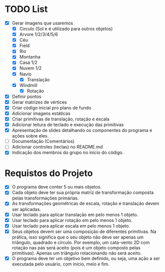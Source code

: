 # TODO List

- [X] Gerar imagens que usaremos
  - [X] Circulo (Sol e é utilizado para outros objetos)
  - [X] Arvore 1/2/3/4/5/6
  - [X] Céu
  - [X] Field
  - [X] Rio
  - [X] Montanha
  - [X] Casa 1/2
  - [X] Nuvem 1/2
  - [X] Navio
  	- [X] Translação
  - [X] Windmill
  	- [X] Rotação
- [X] Definir pontos
- [X] Gerar matrizes de vértices
- [X] Criar código inicial pro plano de fundo
- [X] Adicionar imagens estáticas
- [X] Criar primitivas de translação, rotação e escala
- [X] Adicionar leitura de teclado e execução das primitivas
- [X] Apresentação de slides detalhando os componentes do programa e ações sobre eles.
- [ ] Documentação (Comentários)
- [ ] Adicionar controles (teclas) no README.md
- [X] Indicação dos membros do grupo no início do código.

# Requistos do Projeto
- [X] O programa deve conter 5 ou mais objetos.
- [X] Cada objeto deve ter sua própria matriz de transformação composta pelas transformações primárias.
- [X] As transformações geométricas de escala, rotação e translação devem ser aplicadas.
- [X] Usar teclado para aplicar translação em pelo menos 1 objeto.
- [X] Usar teclado para aplicar rotação em pelo menos 1 objeto.
- [X] Usar teclado para aplicar escala em pelo menos 1 objeto.
- [X] Seus objetos devem ser uma composição de diferentes primitivas. Na prática,
isso significa que o seu objeto não deve ser apenas um triângulo, quadrado e círculo.
Por exemplo, um cata-vento 2D com rotação nas pás será aceito (pois é um objeto composto
pelas primitivas). Apenas um triângulo rotacionando não será aceito.
- [X] O programa deve ter um objetivo bem definido, ou seja, uma ação a ser
executada pelo usuário, com início, meio e fim.
